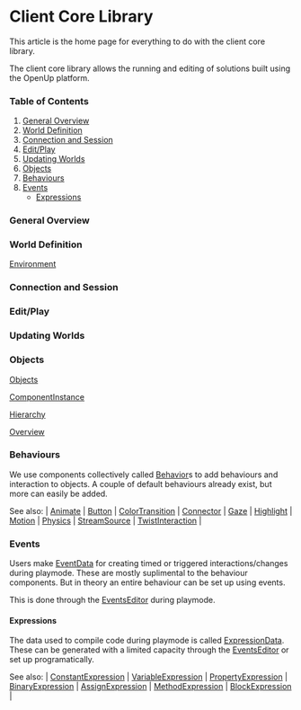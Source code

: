 # Client Core Library

This article is the home page for everything to do with the client core library.

The client core library allows the running and editing of solutions built using the OpenUp platform.

### Table of Contents

1. [General Overview](#general-overview)
2. [World Definition](#world-definition)
3. [Connection and Session](#connection-and-session)
4. [Edit/Play](#editplay)
5. [Updating Worlds](#updating-worlds)
6. [Objects](#objects)
7. [Behaviours](#behaviours)
8. [Events](#events)
      - [Expressions](#expressions)

### General Overview

### World Definition

[Environment](Environments/Environments.md)

### Connection and Session

### Edit/Play

### Updating Worlds

### Objects

[Objects](Objects/Overview.md)

[ComponentInstance](Objects/ComponentInstance.md)

[Hierarchy](Objects/Hierarchy.md)

[Overview](Objects/Overview.md)

### Behaviours
We use components collectively called [Behavior](Behaviours/BehaviourBase.md)s to add behaviours and interaction 
to objects. A couple of default behaviours already exist, but more can easily be added.

See also: | [Animate](Behaviours/Animate.md) |
[Button](Behaviours/ButtonBehaviour.md) |
[ColorTransition](Behaviours/ColorTransition.md) |
[Connector](Behaviours/Connector.md) |
[Gaze](Behaviours/Gaze.md) |
[Highlight](Behaviours/Highlight.md) |
[Motion](Behaviours/Motion.md) |
[Physics](Behaviours/Physics.md) |
[StreamSource](Behaviours/StreamSource.md) |
[TwistInteraction](Behaviours/TwistInteraction.md) |

### Events

Users make [EventData](Events/EventData.md) for creating timed or triggered interactions/changes during playmode.
These are mostly suplimental to the behaviour components. But in theory an entire
behaviour can be set up using events.

This is done through the [EventsEditor](Events/EventsEditor.md) during playmode.

#### Expressions

The data used to compile code during playmode is called [ExpressionData](Events/ExpressionData/ExpressionData.md).
These can be generated with a limited capacity through the [EventsEditor](Events/EventsEditor.md) or set 
up programatically.

See also:
| [ConstantExpression](Events/ExpressionData/ConstantExpressionData.md) |
[VariableExpression](Events/ExpressionData/VariableExpressionData.md) |
[PropertyExpression](Events/ExpressionData/PropertyExpressionData.md) |
[BinaryExpression](Events/ExpressionData/BinaryExpressionData.md) |
[AssignExpression](Events/ExpressionData/AssignExpressionData.md) |
[MethodExpression](Events/ExpressionData/MethodExpressionData.md) |
[BlockExpression](Events/ExpressionData/BlockExpressionData.md) |